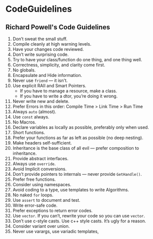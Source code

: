 # CodeGuidelines

## Richard Powell's Code Guidelines

1. Don’t sweat the small stuff.
2. Compile cleanly at high warning levels.
3. Have your changes code reviewed.
4. Don’t write surprising code.
5. Try to have your class/function do one thing, and one thing well.
6. Correctness, simplicity, and clarity come first.
7. No globals.
8. Encapsulate and Hide information.
9. Never use `friend` — it isn't.
10. Use explicit RAII and Smart Pointers.
	- If you have to manage a resource, make a class.
	- If you have to write a dtor, you’re doing it wrong.
11. Never write new and delete.
12. Prefer Errors in this order: Compile Time > Link Time > Run Time
13. Always `auto` (almost).
14. Use `const` always.
15. No Macros.
16. Declare variables as locally as possible, preferably only when used.
17. Short functions.
18. Prefer your functions as far as left as possible (no deep nesting).
19. Make headers self-sufficient.
20. Inheritance is the base class of all evil — prefer composition to inheritance.
21. Provide abstract interfaces.
22. Always use `override`.
23. Avoid Implicit conversions.
24. Don’t provide pointers to internals — never provide `GetHandle()`.
25. Prefer free functions.
26. Consider using namespaces.
27. Avoid coding to a type, use templates to write Algorithms.
28. No naked `for` loops.
29. Use `assert` to document and test.
30. Write error-safe code.
31. Prefer exceptions to return error codes.
32. Use `vector`.  If you can’t, rewrite your code so you can use `vector`.
33. Don’t use c-style casts.  Use c++ style casts.  It’s ugly for a reason.
34. Consider variant over union.
35. Never use varargs, use variadic templates,
